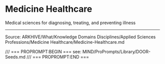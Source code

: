 # Medicine Healthcare

Medical sciences for diagnosing, treating, and preventing illness

---
Source: ARKHIVE/What/Knowledge Domains Disciplines/Applied Sciences Professions/Medicine Healthcare/Medicine-Healthcare.md

/// === PROPROMPT:BEGIN ===
see: MIND/ProPrompts/Library/DOOR-Seeds.md
/// === PROPROMPT:END ===
